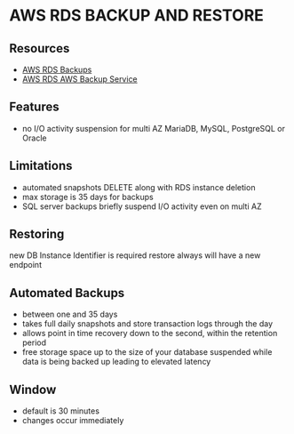 # AWS RDS BACKUP AND RESTORE

## Resources

- [AWS RDS Backups](https://docs.aws.amazon.com/AmazonRDS/latest/UserGuide/CHAP_CommonTasks.BackupRestore.html)
- [AWS RDS AWS Backup Service](https://docs.aws.amazon.com/AmazonRDS/latest/UserGuide/USER_WorkingWithAutomatedBackups.html#AutomatedBackups.AWSBackup)

## Features

- no I/O activity suspension for multi AZ MariaDB, MySQL, PostgreSQL or Oracle

## Limitations

- automated snapshots DELETE along with RDS instance deletion
- max storage is 35 days for backups
- SQL server backups briefly suspend I/O activity even on multi AZ

## Restoring

new DB Instance Identifier is required
restore always will have a new endpoint

## Automated Backups

- between one and 35 days
- takes full daily snapshots and store transaction logs through the day
- allows point in time recovery down to the second, within the retention period
- free storage space up to the size of your database
  suspended while data is being backed up leading to elevated latency

## Window

- default is 30 minutes
- changes occur immediately

